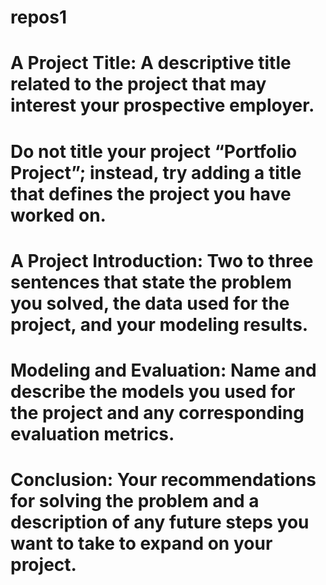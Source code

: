 # repos1
# A Project Title: A descriptive title related to the project that may interest your prospective employer. 
# Do not title your project “Portfolio Project”; instead, try adding a title that defines the project you have worked on.

# A Project Introduction: Two to three sentences that state the problem you solved, the data used for the project, and your modeling results.

# Modeling and Evaluation: Name and describe the models you used for the project and any corresponding evaluation metrics.

# Conclusion: Your recommendations for solving the problem and a description of any future steps you want to take to expand on your project.
